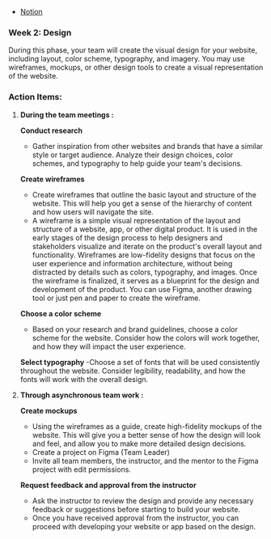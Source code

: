 - [Notion](https://mimodocs.notion.site/Unit-4-Team-Project-Guide-57e4db17c23040dba84fa8204577fb9b)

### Week 2: Design

During this phase, your team will create the visual design for your website, including layout, color scheme, typography, and imagery. You may use wireframes, mockups, or other design tools to create a visual representation of the website.

### **Action Items:**

1. **During the team meetings :** 
    
    **Conduct research**
    - Gather inspiration from other websites and brands that have a similar style or target audience. Analyze their design choices, color schemes, and typography to help guide your team's decisions.
    
    **Create wireframes**
    - Create wireframes that outline the basic layout and structure of the website. This will help you get a sense of the hierarchy of content and how users will navigate the site.
    - A wireframe is a simple visual representation of the layout and structure of a website, app, or other digital product. It is used in the early stages of the design process to help designers and stakeholders visualize and iterate on the product's overall layout and functionality. Wireframes are low-fidelity designs that focus on the user experience and information architecture, without being distracted by details such as colors, typography, and images. Once the wireframe is finalized, it serves as a blueprint for the design and development of the product. You can use Figma, another drawing tool or just pen and paper to create the wireframe.
    
    **Choose a color scheme**
    - Based on your research and brand guidelines, choose a color scheme for the website. Consider how the colors will work together, and how they will impact the user experience.
    
    **Select typography**
    -Choose a set of fonts that will be used consistently throughout the website. Consider legibility, readability, and how the fonts will work with the overall design.
    
2. **Through asynchronous team work :**  
    
    **Create mockups**
    - Using the wireframes as a guide, create high-fidelity mockups of the website. This will give you a better sense of how the design will look and feel, and allow you to make more detailed design decisions.
    - Create a project on Figma (Team Leader)
    - Invite all team members, the instructor, and the mentor to the Figma project with edit permissions.
    
    **Request feedback and approval from the instructor**
    - Ask the instructor to review the design and provide any necessary feedback or suggestions before starting to build your website.
    - Once you have received approval from the instructor, you can proceed with developing your website or app based on the design.